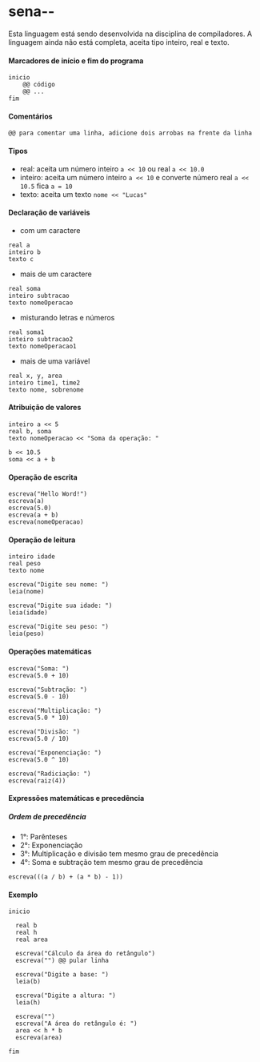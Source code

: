 # sena-- 

Esta linguagem está sendo desenvolvida na disciplina de compiladores. A linguagem ainda não está completa, aceita tipo inteiro, real e texto.

#### Marcadores de início e fim do programa
```
inicio
    @@ código 
    @@ ...
fim
```

#### Comentários
```
@@ para comentar uma linha, adicione dois arrobas na frente da linha
```

#### Tipos
- real: aceita um número inteiro `a << 10` ou real `a << 10.0`
- inteiro: aceita um número inteiro `a << 10` e converte número real `a << 10.5` fica `a = 10`
- texto: aceita um texto `nome << "Lucas"`

#### Declaração de variáveis
- com um caractere
```
real a
inteiro b
texto c
```
- mais de um caractere
```
real soma 
inteiro subtracao
texto nomeOperacao
```
- misturando letras e números
```
real soma1
inteiro subtracao2
texto nomeOperacao1
```
- mais de uma variável
```
real x, y, area
inteiro time1, time2
texto nome, sobrenome
```

#### Atribuição de valores
```
inteiro a << 5
real b, soma
texto nomeOperacao << "Soma da operação: "

b << 10.5
soma << a + b
```

#### Operação de escrita
```
escreva("Hello Word!")
escreva(a)
escreva(5.0)
escreva(a + b)
escreva(nomeOperacao)
```

#### Operação de leitura
```
inteiro idade
real peso
texto nome

escreva("Digite seu nome: ")
leia(nome)

escreva("Digite sua idade: ")
leia(idade)

escreva("Digite seu peso: ")
leia(peso)
```

#### Operações matemáticas
```
escreva("Soma: ")
escreva(5.0 + 10)

escreva("Subtração: ")
escreva(5.0 - 10)

escreva("Multiplicação: ")
escreva(5.0 * 10)

escreva("Divisão: ")
escreva(5.0 / 10)

escreva("Exponenciação: ")
escreva(5.0 ^ 10)

escreva("Radiciação: ")
escreva(raiz(4))
```

#### Expressões matemáticas e precedência
##### Ordem de precedência
- 1°: Parênteses 
- 2°: Exponenciação
- 3°: Multiplicação e divisão tem mesmo grau de precedência
- 4°: Soma e subtração tem mesmo grau de precedência

```
escreva(((a / b) + (a * b) - 1))
```

#### Exemplo 
```
inicio

  real b
  real h
  real area

  escreva("Cálculo da área do retângulo")
  escreva("") @@ pular linha

  escreva("Digite a base: ")
  leia(b)

  escreva("Digite a altura: ")
  leia(h)

  escreva("")
  escreva("A área do retângulo é: ")
  area << h * b
  escreva(area)

fim
```
